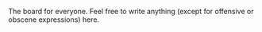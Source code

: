 
The board for everyone.
Feel free to write anything (except for offensive or obscene expressions) here.
